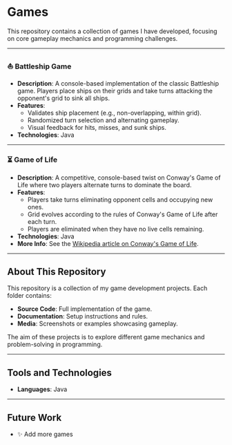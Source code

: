 # Games

This repository contains a collection of games I have developed, focusing on core gameplay mechanics and programming challenges.

---

### ⛵ **Battleship Game**
- **Description**: A console-based implementation of the classic Battleship game. Players place ships on their grids and take turns attacking the opponent's grid to sink all ships.
- **Features**:
    - Validates ship placement (e.g., non-overlapping, within grid).
    - Randomized turn selection and alternating gameplay.
    - Visual feedback for hits, misses, and sunk ships.
- **Technologies**: Java

---

### ⏳ **Game of Life**
- **Description**: A competitive, console-based twist on Conway's Game of Life where two players alternate turns to dominate the board.
- **Features**:
    - Players take turns eliminating opponent cells and occupying new ones.
    - Grid evolves according to the rules of Conway's Game of Life after each turn.
    - Players are eliminated when they have no live cells remaining.
- **Technologies**: Java
- **More Info**: See the [Wikipedia article on Conway's Game of Life](https://en.wikipedia.org/wiki/Conway%27s_Game_of_Life).

---

## About This Repository
This repository is a collection of my game development projects. Each folder contains:
- **Source Code**: Full implementation of the game.
- **Documentation**: Setup instructions and rules.
- **Media**: Screenshots or examples showcasing gameplay.

The aim of these projects is to explore different game mechanics and problem-solving in programming.

---

## Tools and Technologies
- **Languages**: Java

---

## Future Work
- :sparkles: Add more games 
